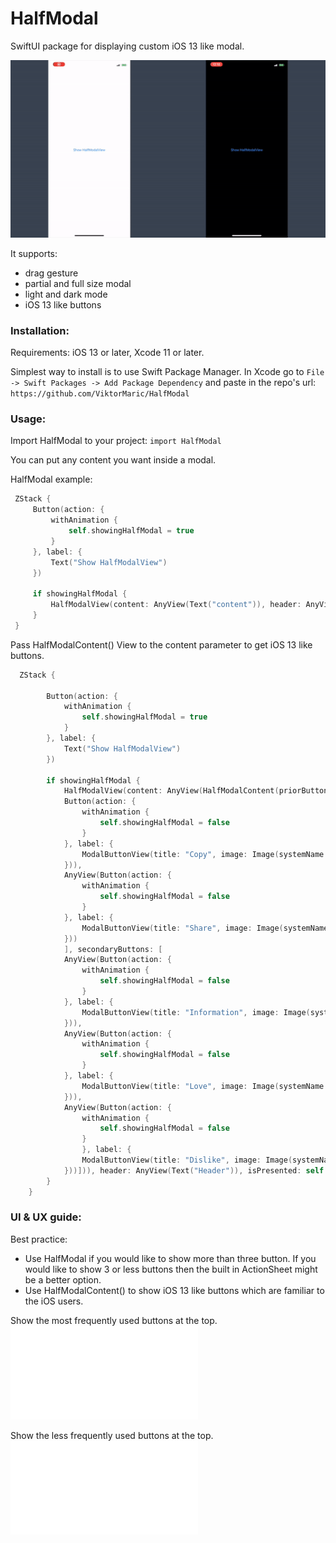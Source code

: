 # HalfModal

SwiftUI package for displaying custom iOS 13 like modal.

![HalfModal](./Resources/halfModal.gif "HalfModal")

It supports:
* drag gesture
* partial and full size modal
* light and dark mode
* iOS 13 like buttons

### Installation:
Requirements: iOS 13 or later, Xcode 11 or later.

Simplest way to install is to use Swift Package Manager.
In Xcode go to `File -> Swift Packages -> Add Package Dependency` and paste in the repo's url: `https://github.com/ViktorMaric/HalfModal`

### Usage:
Import HalfModal to your project: `import HalfModal`

You can put any content you want inside a modal.

HalfModal example:
```swift
 ZStack {
     Button(action: {
         withAnimation {
             self.showingHalfModal = true
         }
     }, label: {
         Text("Show HalfModalView")
     })
     
     if showingHalfModal {
         HalfModalView(content: AnyView(Text("content")), header: AnyView(Text("Header")), isPresented: $showingHalfModal)
     }
 }
```
Pass HalfModalContent() View to the content parameter to get iOS 13 like buttons.
```swift
  ZStack {

        Button(action: {
            withAnimation {
                self.showingHalfModal = true
            }
        }, label: {
            Text("Show HalfModalView")
        })

        if showingHalfModal {
            HalfModalView(content: AnyView(HalfModalContent(priorButtons: [AnyView(
            Button(action: {
                withAnimation {
                    self.showingHalfModal = false
                }
            }, label: {
                ModalButtonView(title: "Copy", image: Image(systemName: "doc.on.doc"), labelColor: .primary)
            })),
            AnyView(Button(action: {
                withAnimation {
                    self.showingHalfModal = false
                }
            }, label: {
                ModalButtonView(title: "Share", image: Image(systemName: "square.and.arrow.up"), labelColor: .primary)
            }))
            ], secondaryButtons: [
            AnyView(Button(action: {
                withAnimation {
                    self.showingHalfModal = false
                }
            }, label: {
                ModalButtonView(title: "Information", image: Image(systemName: "info.circle"), labelColor: .primary)
            })),
            AnyView(Button(action: {
                withAnimation {
                    self.showingHalfModal = false
                }
            }, label: {
                ModalButtonView(title: "Love", image: Image(systemName: "heart"), labelColor: .primary)
            })),
            AnyView(Button(action: {
                withAnimation {
                    self.showingHalfModal = false
                }
                }, label: {
                ModalButtonView(title: "Dislike", image: Image(systemName: "hand.thumbsdown"), labelColor: .primary)
            }))])), header: AnyView(Text("Header")), isPresented: self.$showingHalfModal)
        }
    }
```

### UI & UX guide:
Best practice:
* Use HalfModal if you would like to show more than three button. If you would like to show 3 or less buttons then the built in ActionSheet might be a better option.
* Use HalfModalContent() to show iOS 13 like buttons which are familiar to the iOS users.

Show the most frequently used buttons at the top.
![HalfModal](./Resources/halfModalUX1.pdf "HalfModal")

Show the less frequently used buttons at the top.
![HalfModal](./Resources/halfModalUX2.pdf "HalfModal")

